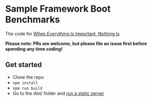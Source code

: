 # Sample Framework Boot Benchmarks

The code for [When Everything Is Important, Nothing Is](https://aerotwist.com/blog/when-everything-is-important-nothing-is/).

**Please note: PRs are welcome, but please file an issue first before spending any time coding!**

## Get started

* Clone the repo
* `npm install`
* `npm run build`
* Go to the dist/ folder and [run a static server](https://github.com/paulirish/dotfiles/blob/master/.functions#L46-L53)